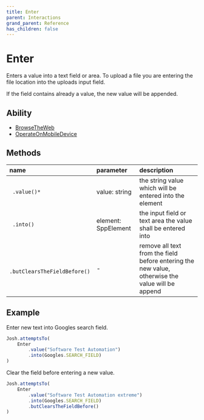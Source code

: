 ```yaml
---
title: Enter
parent: Interactions
grand_parent: Reference
has_children: false
---
```


# Enter

Enters a value into a text field or area. 
To upload a file you are entering the file location into the uploads input field.

If the field contains already a value, the new value will be appended.

## Ability

- [BrowseTheWeb](../../abilities/BROWSE_THE_WEB.md)
- [OperateOnMobileDevice](../../abilities/OPERATE_ON_MOBILE_DEVICE.md)

## Methods

| name                          | parameter           | description                                                                                      |
| :---                          | :---                | :---                                                                                             |
| ` .value()*`                  | value: string       | the string value which will be entered into the element                                          |
| ` .into()`                    | element: SppElement | the input field or text area the value shall be entered into                                     |
| ` .butClearsTheFieldBefore()` | -                   | remove all text from the field before entering the new value, otherwise the value will be append |

## Example

Enter new text into Googles search field.

```typescript
Josh.attemptsTo(
    Enter
        .value("Software Test Automation")
        .into(Googles.SEARCH_FIELD)
)
```

Clear the field before entering a new value.

```typescript
Josh.attemptsTo(
    Enter
        .value("Software Test Automation extreme")
        .into(Googles.SEARCH_FIELD)
        .butClearsTheFieldBefore()
)
```